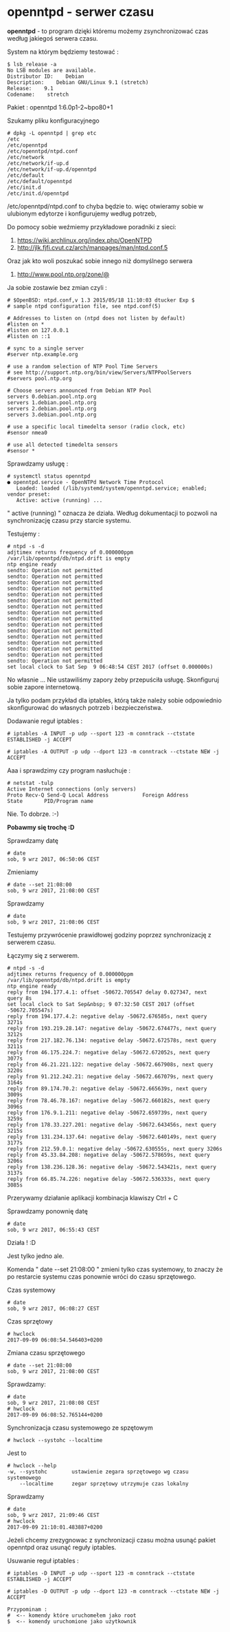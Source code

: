 

# openntpd - serwer czasu

**openntpd** - to program dzięki któremu możemy zsynchronizować czas według jakiegoś serwera czasu.


System na którym będziemy testować :
```
$ lsb_release -a
No LSB modules are available.
Distributor ID:    Debian
Description:    Debian GNU/Linux 9.1 (stretch)
Release:    9.1
Codename:    stretch
```

Pakiet :
openntpd  1:6.0p1-2~bpo80+1


Szukamy pliku konfiguracyjnego
```
# dpkg -L openntpd | grep etc
/etc
/etc/openntpd
/etc/openntpd/ntpd.conf
/etc/network
/etc/network/if-up.d
/etc/network/if-up.d/openntpd
/etc/default
/etc/default/openntpd
/etc/init.d
/etc/init.d/openntpd
```

/etc/openntpd/ntpd.conf to chyba będzie to.
 więc otwieramy sobie w ulubionym edytorze i konfigurujemy według potrzeb,

Do pomocy sobie weźmiemy przykładowe poradniki z sieci:
1. https://wiki.archlinux.org/index.php/OpenNTPD
2. http://jlk.fjfi.cvut.cz/arch/manpages/man/ntpd.conf.5

 

Oraz jak kto woli poszukać sobie innego niż domyślnego serwera
1. http://www.pool.ntp.org/zone/@

Ja sobie zostawie bez zmian czyli :
```
# $OpenBSD: ntpd.conf,v 1.3 2015/05/18 11:10:03 dtucker Exp $
# sample ntpd configuration file, see ntpd.conf(5)

# Addresses to listen on (ntpd does not listen by default)
#listen on *
#listen on 127.0.0.1
#listen on ::1

# sync to a single server
#server ntp.example.org

# use a random selection of NTP Pool Time Servers
# see http://support.ntp.org/bin/view/Servers/NTPPoolServers
#servers pool.ntp.org

# Choose servers announced from Debian NTP Pool
servers 0.debian.pool.ntp.org
servers 1.debian.pool.ntp.org
servers 2.debian.pool.ntp.org
servers 3.debian.pool.ntp.org

# use a specific local timedelta sensor (radio clock, etc)
#sensor nmea0

# use all detected timedelta sensors
#sensor *
```

Sprawdzamy usługę :
```
# systemctl status openntpd
● openntpd.service - OpenNTPd Network Time Protocol
   Loaded: loaded (/lib/systemd/system/openntpd.service; enabled; vendor preset:
   Active: active (running) ...
```

" active (running) " oznacza że działa.
 Według dokumentacji to pozwoli na synchronizację czasu przy starcie systemu.

Testujemy :
```
# ntpd -s -d
adjtimex returns frequency of 0.000000ppm
/var/lib/openntpd/db/ntpd.drift is empty
ntp engine ready
sendto: Operation not permitted
sendto: Operation not permitted
sendto: Operation not permitted
sendto: Operation not permitted
sendto: Operation not permitted
sendto: Operation not permitted
sendto: Operation not permitted
sendto: Operation not permitted
sendto: Operation not permitted
sendto: Operation not permitted
sendto: Operation not permitted
sendto: Operation not permitted
sendto: Operation not permitted
sendto: Operation not permitted
sendto: Operation not permitted
sendto: Operation not permitted
set local clock to Sat Sep  9 06:48:54 CEST 2017 (offset 0.000000s)
```

No własnie ... Nie ustawiliśmy zapory żeby przepuściła usługę.
Skonfiguruj sobie zapore internetową.

Ja tylko podam przykład dla iptables,
którą także należy sobie odpowiednio skonfigurować do własnych potrzeb i bezpieczeństwa.

Dodawanie reguł iptables :
```
# iptables -A INPUT -p udp --sport 123 -m conntrack --ctstate ESTABLISHED -j ACCEPT

# iptables -A OUTPUT -p udp --dport 123 -m conntrack --ctstate NEW -j ACCEPT
```




Aaa i sprawdzimy czy program nasłuchuje :
```
# netstat -tulp
Active Internet connections (only servers)
Proto Recv-Q Send-Q Local Address           Foreign Address         State       PID/Program name
```
 


Nie.
To dobrze.  :-)


**Pobawmy się trochę  :D**

Sprawdzamy datę
```
# date
sob, 9 wrz 2017, 06:50:06 CEST
```

Zmieniamy
```
# date --set 21:08:00
sob, 9 wrz 2017, 21:08:00 CEST
```

Sprawdzamy
```
# date
sob, 9 wrz 2017, 21:08:06 CEST
```


Testujemy przywrócenie prawidłowej godziny poprzez synchronizację z serwerem czasu.

Łączymy się z serwerem.
```
# ntpd -s -d
adjtimex returns frequency of 0.000000ppm
/var/lib/openntpd/db/ntpd.drift is empty
ntp engine ready
reply from 194.177.4.1: offset -50672.705547 delay 0.027347, next query 8s
set local clock to Sat Sep&nbsp; 9 07:32:50 CEST 2017 (offset -50672.705547s)
reply from 194.177.4.2: negative delay -50672.676585s, next query 3271s
reply from 193.219.28.147: negative delay -50672.674477s, next query 3212s
reply from 217.182.76.134: negative delay -50672.672578s, next query 3211s
reply from 46.175.224.7: negative delay -50672.672052s, next query 3077s
reply from 46.21.221.122: negative delay -50672.667908s, next query 3220s
reply from 91.212.242.21: negative delay -50672.667079s, next query 3164s
reply from 89.174.70.2: negative delay -50672.665639s, next query 3009s
reply from 78.46.78.167: negative delay -50672.660182s, next query 3096s
reply from 176.9.1.211: negative delay -50672.659739s, next query 3259s
reply from 178.33.227.201: negative delay -50672.643456s, next query 3215s
reply from 131.234.137.64: negative delay -50672.640149s, next query 3177s
reply from 212.59.0.1: negative delay -50672.630555s, next query 3206s
reply from 45.33.84.208: negative delay -50672.578659s, next query 3206s
reply from 138.236.128.36: negative delay -50672.543421s, next query 3137s
reply from 66.85.74.226: negative delay -50672.536333s, next query 3085s
```

Przerywamy działanie aplikacji kombinacja klawiszy Ctrl + C

Sprawdzamy ponownię datę
```
# date
sob, 9 wrz 2017, 06:55:43 CEST
```



Działa !  :D

Jest tylko jedno ale.

Komenda "  date --set 21:08:00 "
zmieni tylko czas systemowy, to znaczy że po restarcie systemu czas ponownie wróci do czasu sprzętowego.


Czas systemowy
```
# date
sob, 9 wrz 2017, 06:08:27 CEST
```


Czas sprzętowy
```
# hwclock
2017-09-09 06:08:54.546403+0200
```



Zmiana czasu sprzętowego
```
# date --set 21:08:00
sob, 9 wrz 2017, 21:08:00 CEST
```


Sprawdzamy:
```
# date
sob, 9 wrz 2017, 21:08:08 CEST
# hwclock
2017-09-09 06:08:52.765144+0200
```



Synchronizacja czasu systemowego ze spzętowym
```
# hwclock --systohc --localtime
```

Jest to
```
# hwclock --help
-w, --systohc        ustawienie zegara sprzętowego wg czasu systemowego
    --localtime      zegar sprzętowy utrzymuje czas lokalny
```


Sprawdzamy
```
# date
sob, 9 wrz 2017, 21:09:46 CEST
# hwclock
2017-09-09 21:10:01.483887+0200
```





Jeżeli chcemy zrezygnowac z synchronizacji czasu można usunąć
pakiet openntpd oraz usunąć reguły iptables.


Usuwanie reguł iptables :
```
# iptables -D INPUT -p udp --sport 123 -m conntrack --ctstate ESTABLISHED -j ACCEPT

# iptables -D OUTPUT -p udp --dport 123 -m conntrack --ctstate NEW -j ACCEPT
```

```
Przypominam :
#  <-- komendy które uruchomełem jako root
$  <-- komendy uruchomione jako użytkownik
```

